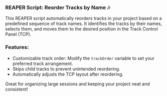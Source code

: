 ### REAPER Script: Reorder Tracks by Name 🎶

This REAPER script automatically reorders tracks in your project based on a predefined sequence of track names. It identifies the tracks by their names, selects them, and moves them to the desired position in the Track Control Panel (TCP).

### Features:
- Customizable track order: Modify the `trackOrder` variable to set your preferred track arrangement.
- Skips child tracks to prevent unintended reordering.
- Automatically adjusts the TCP layout after reordering.

Great for organizing large sessions and keeping your project neat and consistent!
